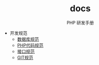 <h1 align="center">
    docs
</h1>

<p align="center">
    PHP 研发手册
</p>

- 开发规范
  - [数据库规范](markdown/数据库规范.md)
  - [PHP代码规范](markdown/PHP代码规范.md)
  - [接口规范](markdown/接口规范.md)
  - [GIT规范](markdown/GIT规范.md)
